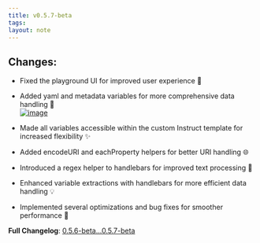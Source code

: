 ```yaml
---
title: v0.5.7-beta
tags: 
layout: note 
---
```


## Changes:

- Fixed the playground UI for improved user experience 🎨
    
- Added yaml and metadata variables for more comprehensive data handling 📄  
    [![image](https://github.com/nhaouari/obsidian-textgenerator-plugin/assets/57036855/17094da7-ae94-4947-a0cd-2fa910386b4f)](https://github.com/nhaouari/obsidian-textgenerator-plugin/assets/57036855/17094da7-ae94-4947-a0cd-2fa910386b4f)
    
- Made all variables accessible within the custom Instruct template for increased flexibility ✨
    
- Added encodeURI and eachProperty helpers for better URI handling 🌐
    
- Introduced a regex helper to handlebars for improved text processing 🧹
    
- Enhanced variable extractions with handlebars for more efficient data handling 💡
    
- Implemented several optimizations and bug fixes for smoother performance 🐞
    

**Full Changelog**: [0.5.6-beta...0.5.7-beta](https://github.com/nhaouari/obsidian-textgenerator-plugin/compare/0.5.6-beta...0.5.7-beta)